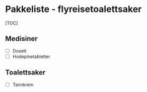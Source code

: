 # Pakkeliste - flyreisetoalettsaker
[TOC]
## Medisiner
- [ ] Dosett
- [ ] Hodepinetabletter
## Toalettsaker
- [ ] Tannkrem
